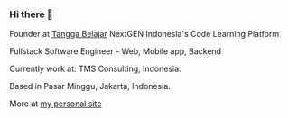 ### Hi there 👋

Founder at [Tangga Belajar](https://tanggabelajar.id/)
NextGEN Indonesia's Code Learning Platform 

Fullstack Software Engineer - Web, Mobile app, Backend

Currently work at: TMS Consulting, Indonesia.

Based in Pasar Minggu, Jakarta, Indonesia.

More at [my personal site](https://asadghanim.vercel.app/)

<!--
**AsadSaleh/AsadSaleh** is a ✨ _special_ ✨ repository because its `README.md` (this file) appears on your GitHub profile.

Here are some ideas to get you started:

- 🔭 I’m currently working on ...
- 🌱 I’m currently learning ...
- 👯 I’m looking to collaborate on ...
- 🤔 I’m looking for help with ...
- 💬 Ask me about ...
- 📫 How to reach me: ...
- 😄 Pronouns: ...
- ⚡ Fun fact: ...
-->
